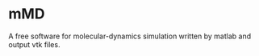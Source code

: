 mMD
===

A free software for  molecular-dynamics simulation written by matlab and output vtk files.

